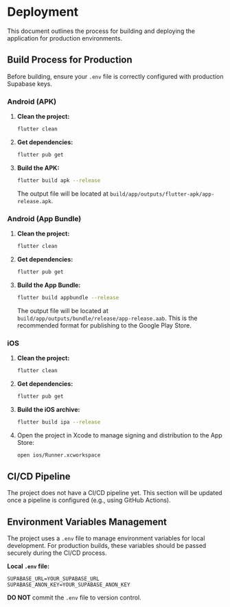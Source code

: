 # Deployment

This document outlines the process for building and deploying the application for production environments.

## Build Process for Production

Before building, ensure your `.env` file is correctly configured with production Supabase keys.

### Android (APK)

1.  **Clean the project:**
    ```bash
    flutter clean
    ```
2.  **Get dependencies:**
    ```bash
    flutter pub get
    ```
3.  **Build the APK:**
    ```bash
    flutter build apk --release
    ```
    The output file will be located at `build/app/outputs/flutter-apk/app-release.apk`.

### Android (App Bundle)

1.  **Clean the project:**
    ```bash
    flutter clean
    ```
2.  **Get dependencies:**
    ```bash
    flutter pub get
    ```
3.  **Build the App Bundle:**
    ```bash
    flutter build appbundle --release
    ```
    The output file will be located at `build/app/outputs/bundle/release/app-release.aab`. This is the recommended format for publishing to the Google Play Store.

### iOS

1.  **Clean the project:**
    ```bash
    flutter clean
    ```
2.  **Get dependencies:**
    ```bash
    flutter pub get
    ```
3.  **Build the iOS archive:**
    ```bash
    flutter build ipa --release
    ```
4.  Open the project in Xcode to manage signing and distribution to the App Store:
    ```bash
    open ios/Runner.xcworkspace
    ```
    
## CI/CD Pipeline

The project does not have a CI/CD pipeline yet. This section will be updated once a pipeline is configured (e.g., using GitHub Actions).

## Environment Variables Management

The project uses a `.env` file to manage environment variables for local development. For production builds, these variables should be passed securely during the CI/CD process.

**Local `.env` file:**
```
SUPABASE_URL=YOUR_SUPABASE_URL
SUPABASE_ANON_KEY=YOUR_SUPABASE_ANON_KEY
```
**DO NOT** commit the `.env` file to version control.